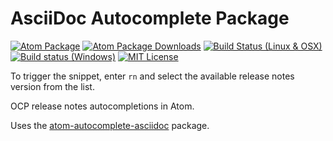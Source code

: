 # AsciiDoc Autocomplete Package

[![Atom Package](https://img.shields.io/apm/v/autocomplete-asciidoc.svg)](https://atom.io/packages/autocomplete-asciidoc)
[![Atom Package Downloads](https://img.shields.io/apm/dm/autocomplete-asciidoc.svg)](https://atom.io/packages/autocomplete-asciidoc)
[![Build Status (Linux & OSX)](https://travis-ci.org/asciidoctor/atom-autocomplete-asciidoc.svg?branch=master)](https://travis-ci.org/asciidoctor/atom-autocomplete-asciidoc)
[![Build status (Windows)](https://ci.appveyor.com/api/projects/status/p6xdgjq22n3gi2i8?svg=true)](https://ci.appveyor.com/project/asciidoctor/atom-autocomplete-asciidoc)
[![MIT License](http://img.shields.io/badge/license-MIT-blue.svg?style=flat)](https://github.com/asciidoctor/atom-autocomplete-asciidoc/blob/master/LICENSE.md)

To trigger the snippet, enter `rn` and select the available release notes version from the list.

OCP release notes autocompletions in Atom.

Uses the [atom-autocomplete-asciidoc](https://github.com/asciidoctor/atom-autocomplete-asciidoc) package.
